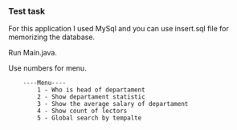 <h3>Test task</h3>
For this application I used MySql and you can use insert.sql file for memorizing the database.

Run Main.java.

Use numbers for menu.

        ----Menu---- 
            1 - Who is head of departament
            2 - Show departament statistic 
            3 - Show the average salary of departament
            4 - Show count of lectors
            5 - Global search by tempalte
        
 
